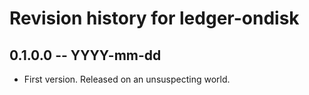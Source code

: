 # Revision history for ledger-ondisk

## 0.1.0.0 -- YYYY-mm-dd

* First version. Released on an unsuspecting world.
